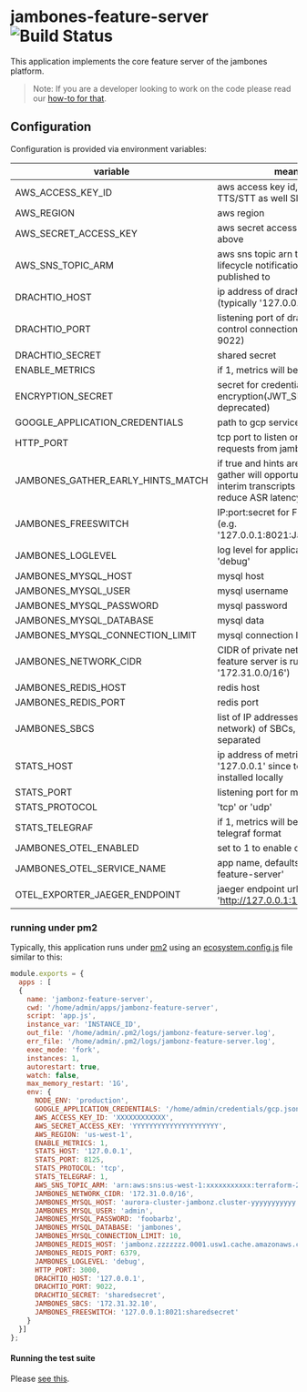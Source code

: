 # jambones-feature-server ![Build Status](https://github.com/jambonz/jambonz-feature-server/workflows/CI/badge.svg)

This application implements the core feature server of the jambones platform.

> Note: If you are a developer looking to work on the code please read  our [how-to for that](./docs/contributing.md).

## Configuration

Configuration is provided via environment variables:

| variable                          | meaning                                                                                                                    | required? |
|-----------------------------------|----------------------------------------------------------------------------------------------------------------------------|-----------|
| AWS_ACCESS_KEY_ID                 | aws access key id, used for TTS/STT as well SNS notifications                                                              | no        |
| AWS_REGION                        | aws region                                                                                                                 | no        |
| AWS_SECRET_ACCESS_KEY             | aws secret access key, used per above                                                                                      | no        |
| AWS_SNS_TOPIC_ARM                 | aws sns topic arn that scale-in lifecycle notifications will be published to                                               | no        |
| DRACHTIO_HOST                     | ip address of drachtio server (typically '127.0.0.1')                                                                      | yes       |
| DRACHTIO_PORT                     | listening port of drachtio server for control connections (typically 9022)                                                 | yes       |
| DRACHTIO_SECRET                   | shared secret                                                                                                              | yes       |
| ENABLE_METRICS                    | if 1, metrics will be generated                                                                                            | no        |
| ENCRYPTION_SECRET                 | secret for credential encryption(JWT_SECRET is deprecated)                                                                 | yes       |
| GOOGLE_APPLICATION_CREDENTIALS    | path to gcp service key file                                                                                               | yes       |
| HTTP_PORT                         | tcp port to listen on for API requests from jambonz-api-server                                                             | yes       |
| JAMBONES_GATHER_EARLY_HINTS_MATCH | if true and hints are provided, gather will opportunistically review interim transcripts if possible to reduce ASR latency | no        |
| JAMBONES_FREESWITCH               | IP:port:secret for Freeswitch server (e.g. '127.0.0.1:8021:JambonzR0ck$'                                                   | yes       |
| JAMBONES_LOGLEVEL                 | log level for application, 'info' or 'debug'                                                                               | no        |
| JAMBONES_MYSQL_HOST               | mysql host                                                                                                                 | yes       |
| JAMBONES_MYSQL_USER               | mysql username                                                                                                             | yes       |
| JAMBONES_MYSQL_PASSWORD           | mysql password                                                                                                             | yes       |
| JAMBONES_MYSQL_DATABASE           | mysql data                                                                                                                 | yes       |
| JAMBONES_MYSQL_CONNECTION_LIMIT   | mysql connection limit                                                                                                     | no        |
| JAMBONES_NETWORK_CIDR             | CIDR of private network that feature server is running in (e.g. '172.31.0.0/16')                                           | yes       |
| JAMBONES_REDIS_HOST               | redis host                                                                                                                 | yes       |
| JAMBONES_REDIS_PORT               | redis port                                                                                                                 | yes       |
| JAMBONES_SBCS                     | list of IP addresses (on the internal network) of SBCs, comma-separated                                                    | yes       |
| STATS_HOST                        | ip address of metrics host (usually '127.0.0.1' since telegraf is installed locally                                        | no        |
| STATS_PORT                        | listening port for metrics host                                                                                            | no        |
| STATS_PROTOCOL                    | 'tcp' or 'udp'                                                                                                             | no        |
| STATS_TELEGRAF                    | if 1, metrics will be generated in telegraf format                                                                         | no        |
| JAMBONES_OTEL_ENABLED             | set to 1 to enable otel tracing                                                                                            | no        |
| JAMBONES_OTEL_SERVICE_NAME        | app name, defaults to 'jambones-feature-server'                                                                            | no        |
| OTEL_EXPORTER_JAEGER_ENDPOINT     | jaeger endpoint url  'http://127.0.0.1:14268/api/traces'                                                                   | no        |


### running under pm2
Typically, this application runs under [pm2](https://pm2.io) using an [ecosystem.config.js](https://pm2.keymetrics.io/docs/usage/application-declaration/) file similar to this:
```js
module.exports = {
  apps : [
  {
    name: 'jambonz-feature-server',
    cwd: '/home/admin/apps/jambonz-feature-server',
    script: 'app.js',
    instance_var: 'INSTANCE_ID',
    out_file: '/home/admin/.pm2/logs/jambonz-feature-server.log',
    err_file: '/home/admin/.pm2/logs/jambonz-feature-server.log',
    exec_mode: 'fork',
    instances: 1,
    autorestart: true,
    watch: false,
    max_memory_restart: '1G',
    env: {
      NODE_ENV: 'production',
      GOOGLE_APPLICATION_CREDENTIALS: '/home/admin/credentials/gcp.json',
      AWS_ACCESS_KEY_ID: 'XXXXXXXXXXXX',
      AWS_SECRET_ACCESS_KEY: 'YYYYYYYYYYYYYYYYYYYYY',
      AWS_REGION: 'us-west-1',
      ENABLE_METRICS: 1,
      STATS_HOST: '127.0.0.1',
      STATS_PORT: 8125,
      STATS_PROTOCOL: 'tcp',
      STATS_TELEGRAF: 1,
      AWS_SNS_TOPIC_ARM: 'arn:aws:sns:us-west-1:xxxxxxxxxxx:terraform-20201107200347128600000002',
      JAMBONES_NETWORK_CIDR: '172.31.0.0/16',
      JAMBONES_MYSQL_HOST: 'aurora-cluster-jambonz.cluster-yyyyyyyyyyy.us-west-1.rds.amazonaws.com',
      JAMBONES_MYSQL_USER: 'admin',
      JAMBONES_MYSQL_PASSWORD: 'foobarbz',
      JAMBONES_MYSQL_DATABASE: 'jambones',
      JAMBONES_MYSQL_CONNECTION_LIMIT: 10,
      JAMBONES_REDIS_HOST: 'jambonz.zzzzzzz.0001.usw1.cache.amazonaws.com',
      JAMBONES_REDIS_PORT: 6379,
      JAMBONES_LOGLEVEL: 'debug',
      HTTP_PORT: 3000,
      DRACHTIO_HOST: '127.0.0.1',
      DRACHTIO_PORT: 9022,
      DRACHTIO_SECRET: 'sharedsecret',
      JAMBONES_SBCS: '172.31.32.10',
      JAMBONES_FREESWITCH: '127.0.0.1:8021:sharedsecret'
    }
  }]
};
```

#### Running the test suite

Please [see this](./docs/contributing.md#run-the-regression-test-suite).

